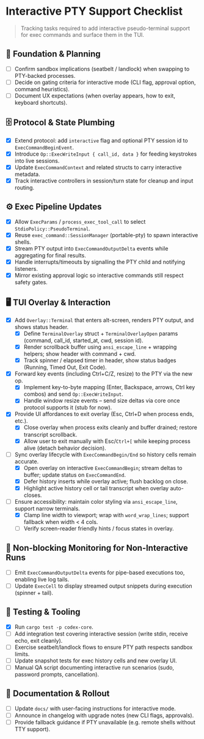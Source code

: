 # Interactive PTY Support Checklist

> Tracking tasks required to add interactive pseudo-terminal support for exec commands and surface them in the TUI.

## 🧱 Foundation & Planning
- [ ] Confirm sandbox implications (seatbelt / landlock) when swapping to PTY-backed processes.
- [ ] Decide on gating criteria for interactive mode (CLI flag, approval option, command heuristics).
- [ ] Document UX expectations (when overlay appears, how to exit, keyboard shortcuts).

## 🗄️ Protocol & State Plumbing
- [x] Extend protocol: add `interactive` flag and optional PTY session id to `ExecCommandBeginEvent`.
- [x] Introduce `Op::ExecWriteInput { call_id, data }` for feeding keystrokes into live sessions.
- [x] Update `ExecCommandContext` and related structs to carry interactive metadata.
- [x] Track interactive controllers in session/turn state for cleanup and input routing.

## ⚙️ Exec Pipeline Updates
- [x] Allow `ExecParams` / `process_exec_tool_call` to select `StdioPolicy::PseudoTerminal`.
- [x] Reuse `exec_command::SessionManager` (portable-pty) to spawn interactive shells.
- [x] Stream PTY output into `ExecCommandOutputDelta` events while aggregating for final results.
- [x] Handle interrupts/timeouts by signalling the PTY child and notifying listeners.
- [x] Mirror existing approval logic so interactive commands still respect safety gates.

## 🖥️ TUI Overlay & Interaction
- [x] Add `Overlay::Terminal` that enters alt-screen, renders PTY output, and shows status header.
  - [x] Define `TerminalOverlay` struct + `TerminalOverlayOpen` params (command, call_id, started_at, cwd, session id).
  - [x] Render scrollback buffer using `ansi_escape_line` + wrapping helpers; show header with command + cwd.
  - [x] Track spinner / elapsed timer in header, show status badges (Running, Timed Out, Exit Code).
- [x] Forward key events (including Ctrl+C/Z, resize) to the PTY via the new op.
  - [x] Implement key-to-byte mapping (Enter, Backspace, arrows, Ctrl key combos) and send `Op::ExecWriteInput`.
  - [x] Handle window resize events – send size deltas via core once protocol supports it (stub for now).
- [x] Provide UI affordances to exit overlay (Esc, Ctrl+D when process ends, etc.).
  - [x] Close overlay when process exits cleanly and buffer drained; restore transcript scrollback.
  - [x] Allow user to exit manually with Esc/`Ctrl+[` while keeping process alive (detach behavior decision).
- [ ] Sync overlay lifecycle with `ExecCommandBegin/End` so history cells remain accurate.
  - [x] Open overlay on interactive `ExecCommandBegin`; stream deltas to buffer; update status on `ExecCommandEnd`.
  - [x] Defer history inserts while overlay active; flush backlog on close.
  - [x] Highlight active history cell or tail transcript when overlay auto-closes.
- [ ] Ensure accessibility: maintain color styling via `ansi_escape_line`, support narrow terminals.
  - [x] Clamp line width to viewport; wrap with `word_wrap_lines`; support fallback when width < 4 cols.
  - [ ] Verify screen-reader friendly hints / focus states in overlay.

## 🔄 Non-blocking Monitoring for Non-Interactive Runs
- [ ] Emit `ExecCommandOutputDelta` events for pipe-based executions too, enabling live log tails.
- [ ] Update `ExecCell` to display streamed output snippets during execution (spinner + tail).

## 🧪 Testing & Tooling
- [x] Run `cargo test -p codex-core`.
- [ ] Add integration test covering interactive session (write stdin, receive echo, exit cleanly).
- [ ] Exercise seatbelt/landlock flows to ensure PTY path respects sandbox limits.
- [ ] Update snapshot tests for exec history cells and new overlay UI.
- [ ] Manual QA script documenting interactive run scenarios (sudo, password prompts, cancellation).

## 📝 Documentation & Rollout
- [ ] Update `docs/` with user-facing instructions for interactive mode.
- [ ] Announce in changelog with upgrade notes (new CLI flags, approvals).
- [ ] Provide fallback guidance if PTY unavailable (e.g. remote shells without TTY support).
